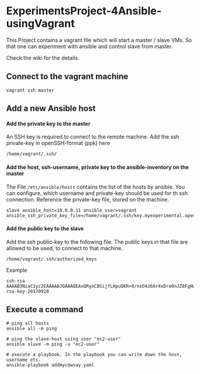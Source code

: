 # ExperimentsProject-4Ansible-usingVagrant
This Project contains a vagrant file which will start a master / slave VMs. So that one can experiment with ansible and control slave from master.

Check the wiki for the details.





## Connect to the vagrant machine
```
vagrant ssh master
```

## Add a new Ansible host

#### Add the private key to the master
An SSH key is required to connect to the remote machine.
Add the ssh private-key in openSSH-format (ppk) here
```
/home/vagrant/.ssh/
```

#### Add the host, ssh-username, private key to the ansible-inventory on the master
The File `/etc/ansible/hosts` contains the list of the hosts by ansible.
You can configure, which username and private-key should be used for th ssh connection.
Reference the private-key file, stored on the machine.
```
slave ansible_host=10.0.0.11 ansible_user=vagrant ansible_ssh_private_key_file=/home/vagrant/.ssh/key.myexperimental.openssh.ppk
```

#### Add the public key to the slave
Add the ssh public-key to the following file.
The public keys in that file are allowed to be used, to connect to that machine.
```
/home/vagrant/.ssh/authorized_keys
```

Example 
```
ssh-rsa AAAAB3NzaC1yc2EAAAABJQAAAQEAxQRyoCBSijfLHpuQKR+0/nsO4z66r4xDre0nJZ8FgHwW+ATdzRr/Mu6C5DgS1ENY9No8yOH38zqnqlhoQpTY5d+wypbkkF3AG3N0D0DrHK4CHjjPNylHAm4+ATuU68agYOVTPycY19DXaAgQBqtJlRVHhMB9ZJ+ugAdKINjpW//8uwvPHisH6GYbA5zWugNHmyfNLdYdJcdozTUprHFkRz6E2HyCxEeterbcHtsEEfgCd93fbHn2utRg24VIRFNZF24C6N/OSrsmdKbYsQV/VygHEo6VYM4DUOcz1nzU5f3f5k1pitgBbyVqIID++XwxNCl8wAjUWFEHvA+xyf4Zyw== rsa-key-20170928
```


## Execute a command

```
# ping all hosts
ansible all -m ping

# ping the slave-host using user "ec2-user"
ansible slave -m ping -u "ec2-user"

# execute a playbook. In the playbook you can write down the host, username etc.
ansible-playbook addmycowsay.yaml

```